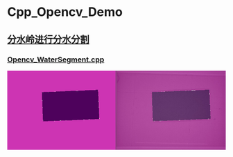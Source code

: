 # Cpp_Opencv_Demo
## [分水岭进行分水分割](https://github.com/DJdongbudong/CPP_Opencv/tree/master/Segment/WaterSeg)
### [Opencv_WaterSegment.cpp](https://github.com/DJdongbudong/CPP_Opencv/blob/master/Segment/WaterSeg/Opencv_WaterSegment_onMouse.cpp)
![Image](https://github.com/DJdongbudong/CPP_Opencv/blob/master/Segment/WaterSeg/%E5%88%86%E6%B0%B4%E5%B2%AD%E5%88%86%E5%89%B2%E5%9B%BE%E7%89%87.jpg)
